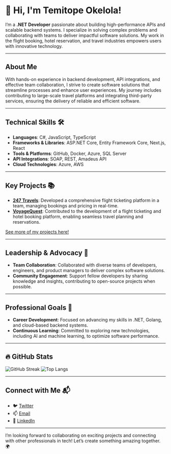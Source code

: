 # 👋 Hi, I'm Temitope Okelola!

I’m a **.NET Developer** passionate about building high-performance APIs and scalable backend systems. I specialize in solving complex problems and collaborating with teams to deliver impactful software solutions. My work in the flight booking, hotel reservation, and travel industries empowers users with innovative technology.

---

## About Me
With hands-on experience in backend development, API integrations, and effective team collaboration, I strive to create software solutions that streamline processes and enhance user experiences. My journey includes contributing to large-scale travel platforms and integrating third-party services, ensuring the delivery of reliable and efficient software.

---

## Technical Skills 🛠️
- **Languages**: C#, JavaScript, TypeScript
- **Frameworks & Libraries**: ASP.NET Core, Entity Framework Core, Next.js, React
- **Tools & Platforms**: GitHub, Docker, Azure, SQL Server
- **API Integrations**: SOAP, REST, Amadeus API
- **Cloud Technologies**: Azure, AWS

---

## Key Projects 📚
- **[247 Travels](https://247travels.com)**: Developed a comprehensive flight ticketing platform in a team, managing bookings and pricing in real-time.
- **[VoyageQuest](https://voyagequest.travel)**: Contributed to the development of a flight ticketing and hotel booking platform, enabling seamless travel planning and reservations.

[See more of my projects here!](https://github.com/teesmart39)

---

## Leadership & Advocacy 🌟
- **Team Collaboration**: Collaborated with diverse teams of developers, engineers, and product managers to deliver complex software solutions.
- **Community Engagement**: Support fellow developers by sharing knowledge and insights, contributing to open-source projects when possible.

---

## Professional Goals 🚀
- **Career Development**: Focused on advancing my skills in .NET, Golang, and cloud-based backend systems.
- **Continuous Learning**: Committed to exploring new technologies, including AI and machine learning, to optimize software performance.

---

## 🔥 GitHub Stats
![GitHub Streak](https://streak-stats.demolab.com?user=teesmart39&theme=radical)
![Top Langs](https://github-readme-stats.vercel.app/api/top-langs/?username=teesmart39&layout=compact&theme=radical)

---

## Connect with Me 📬
- 🐦 [Twitter](https://twitter.com/teesmart39)
- 📫 [Email](mailto:okelolatemitopeoluwaseun@gmail.com)
- 🔗 [LinkedIn](https://www.linkedin.com/in/temitope-okelola/)

---

I’m looking forward to collaborating on exciting projects and connecting with other professionals in tech! Let’s create something amazing together. 🌍
